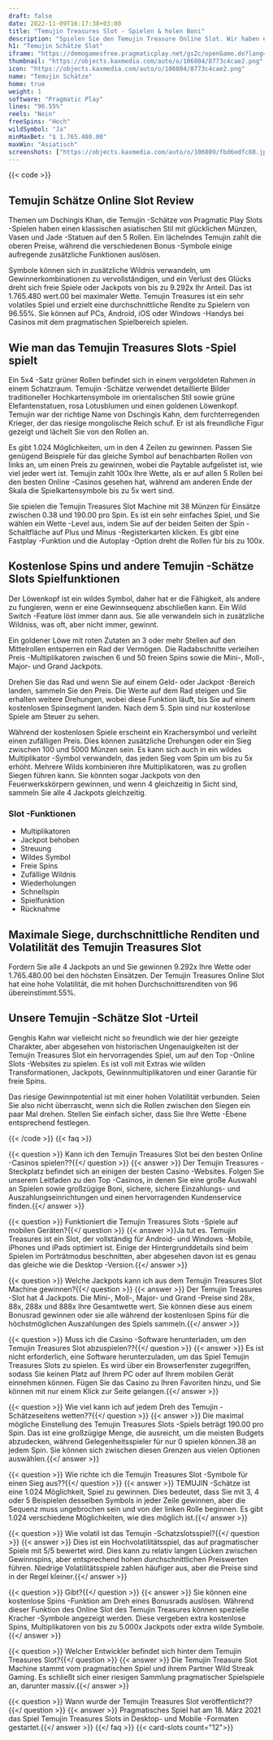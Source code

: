 ```yaml
---
draft: false
date: 2022-11-09T16:17:38+03:00
title: "Temujin Treasures Slot - Spielen & holen Boni"
description: "Spielen Sie den Temujin Treasure Online Slot. Wir haben eine vollständige Überprüfung des Gameplays, der Funktionen, der Volatilität und der Enthüllung, wo Sie mit dem besten Casino -Bonus spielen können."
h1: "Temujin Schätze Slot"
iframe: "https://demogamesfree.pragmaticplay.net/gs2c/openGame.do?lang=en&cur=USD&gameSymbol=vs1024temuj&websiteUrl=https%3A%2F%2Fdemogamesfree.pragmaticplay.net&jurisdiction=99&lobbyURL=https%3A%2F%2Fwww.pragmaticplay.com"
thumbnail: "https://objects.kaxmedia.com/auto/o/106804/8773c4cae2.png"
icon: "https://objects.kaxmedia.com/auto/o/106804/8773c4cae2.png"
name: "Temujin Schätze"
home: true
weight: 1
software: "Pragmatic Play"
lines: "96.55%"
reels: "Nein"
freeSpins: "Hoch"
wildSymbol: "Ja"
minMaxBet: "$ 1.765.480.00"
maxWin: "Asiatisch"
screenshots: ["https://objects.kaxmedia.com/auto/o/106809/fbd6edfc88.jpeg"]
---
```


{{< code >}}<h2>Temujin Schätze Online Slot Review</h2><p>Themen um Dschingis Khan, die Temujin -Schätze von Pragmatic Play Slots -Spielen haben einen klassischen asiatischen Stil mit glücklichen Münzen, Vasen und Jade -Statuen auf den 5 Rollen. Ein lächelndes Temujin zahlt die oberen Preise, während die verschiedenen Bonus -Symbole einige aufregende zusätzliche Funktionen auslösen.</p><p>Symbole können sich in zusätzliche Wildnis verwandeln, um Gewinnerkombinationen zu vervollständigen, und ein Verlust des Glücks dreht sich freie Spiele oder Jackpots von bis zu 9.292x Ihr Anteil. Das ist 1.765.480 wert.00 bei maximaler Wette. Temujin Treasures ist ein sehr volatiles Spiel und erzielt eine durchschnittliche Rendite zu Spielern von 96.55%. Sie können auf PCs, Android, iOS oder Windows -Handys bei Casinos mit dem pragmatischen Spielbereich spielen.</p><h2>Wie man das Temujin Treasures Slots -Spiel spielt</h2><p>Ein 5x4 -Satz grüner Rollen befindet sich in einem vergoldeten Rahmen in einem Schatzraum. Temujin -Schätze verwendet detaillierte Bilder traditioneller Hochkartensymbole im orientalischen Stil sowie grüne Elefantenstatuen, rosa Lotusblumen und einen goldenen Löwenkopf. Temujin war der richtige Name von Dschingis Kahn, dem furchterregenden Krieger, der das riesige mongolische Reich schuf. Er ist als freundliche Figur gezeigt und lächelt Sie von den Rollen an.</p><p>Es gibt 1.024 Möglichkeiten, um in den 4 Zeilen zu gewinnen. Passen Sie genügend Beispiele für das gleiche Symbol auf benachbarten Rollen von links an, um einen Preis zu gewinnen, wobei die Paytable aufgelistet ist, wie viel jeder wert ist. Temujin zahlt 100x Ihre Wette, als er auf allen 5 Rollen bei den besten Online -Casinos gesehen hat, während am anderen Ende der Skala die Spielkartensymbole bis zu 5x wert sind.</p><p>Sie spielen die Temujin Treasures Slot Machine mit 38 Münzen für Einsätze zwischen 0.38 und 190.00 pro Spin. Es ist ein sehr einfaches Spiel, und Sie wählen ein Wette -Level aus, indem Sie auf der beiden Seiten der Spin -Schaltfläche auf Plus und Minus -Registerkarten klicken. Es gibt eine Fastplay -Funktion und die Autoplay -Option dreht die Rollen für bis zu 100x.</p><h2>Kostenlose Spins und andere Temujin -Schätze Slots Spielfunktionen</h2><p>Der Löwenkopf ist ein wildes Symbol, daher hat er die Fähigkeit, als andere zu fungieren, wenn er eine Gewinnsequenz abschließen kann. Ein Wild Switch -Feature löst immer dann aus. Sie alle verwandeln sich in zusätzliche Wildniss, was oft, aber nicht immer, gewinnt.</p><p>Ein goldener Löwe mit roten Zutaten an 3 oder mehr Stellen auf den Mittelrollen entsperren ein Rad der Vermögen. Die Radabschnitte verleihen Preis -Multiplikatoren zwischen 6 und 50 freien Spins sowie die Mini-, Moll-, Major- und Grand Jackpots.</p><p>Drehen Sie das Rad und wenn Sie auf einem Geld- oder Jackpot -Bereich landen, sammeln Sie den Preis. Die Werte auf dem Rad steigen und Sie erhalten weitere Drehungen, wobei diese Funktion läuft, bis Sie auf einem kostenlosen Spinsegment landen. Nach dem 5. Spin sind nur kostenlose Spiele am Steuer zu sehen.</p><p>Während der kostenlosen Spiele erscheint ein Krachersymbol und verleiht einen zufälligen Preis. Dies können zusätzliche Drehungen oder ein Sieg zwischen 100 und 5000 Münzen sein. Es kann sich auch in ein wildes Multiplikator -Symbol verwandeln, das jeden Sieg vom Spin um bis zu 5x erhöht. Mehrere Wilds kombinieren ihre Multiplikatoren, was zu großen Siegen führen kann. Sie könnten sogar Jackpots von den Feuerwerkskörpern gewinnen, und wenn 4 gleichzeitig in Sicht sind, sammeln Sie alle 4 Jackpots gleichzeitig.</p><h3>
Slot -Funktionen</h3><ul>
<li></span>
Multiplikatoren</li>
<li></span>
Jackpot behoben</li>
<li></span>
Streuung</li>
<li></span>
Wildes Symbol</li>
<li></span>
Freie Spins</li>
<li></span>
Zufällige Wildnis</li>
<li></span>
Wiederholungen</li>
<li></span>
Schnellspin</li>
<li></span>
Spielfunktion</li>
<li></span>
Rücknahme</li></ul><h2>Maximale Siege, durchschnittliche Renditen und Volatilität des Temujin Treasures Slot</h2><p>Fordern Sie alle 4 Jackpots an und Sie gewinnen 9.292x Ihre Wette oder 1.765.480.00 bei den höchsten Einsätzen. Der Temujin Treasures Online Slot hat eine hohe Volatilität, die mit hohen Durchschnittsrenditen von 96 übereinstimmt.55%.</p><h2>Unsere Temujin -Schätze Slot -Urteil</h2><p>Genghis Kahn war vielleicht nicht so freundlich wie der hier gezeigte Charakter, aber abgesehen von historischen Ungenauigkeiten ist der Temujin Treasures Slot ein hervorragendes Spiel, um auf den Top -Online Slots -Websites zu spielen. Es ist voll mit Extras wie wilden Transformationen, Jackpots, Gewinnmultiplikatoren und einer Garantie für freie Spins.</p><p>Das riesige Gewinnpotential ist mit einer hohen Volatilität verbunden. Seien Sie also nicht überrascht, wenn sich die Rollen zwischen den Siegen ein paar Mal drehen. Stellen Sie einfach sicher, dass Sie Ihre Wette -Ebene entsprechend festlegen.</p>
{{< /code >}}
{{< faq >}}

{{< question >}} Kann ich den Temujin Treasures Slot bei den besten Online -Casinos spielen??{{</ question >}}
{{< answer >}} Der Temujin Treasures -Steckplatz befindet sich an einigen der besten Casino -Websites. Folgen Sie unserem Leitfaden zu den Top -Casinos, in denen Sie eine große Auswahl an Spielen sowie großzügige Boni, sichere, sichere Einzahlungs- und Auszahlungseinrichtungen und einen hervorragenden Kundenservice finden.{{</ answer >}}

{{< question >}} Funktioniert die Temujin Treasures Slots -Spiele auf mobilen Geräten?{{</ question >}}
{{< answer >}}Ja tut es. Temujin Treasures ist ein Slot, der vollständig für Android- und Windows -Mobile, iPhones und iPads optimiert ist. Einige der Hintergrunddetails sind beim Spielen im Porträtmodus beschnitten, aber abgesehen davon ist es genau das gleiche wie die Desktop -Version.{{</ answer >}}

{{< question >}} Welche Jackpots kann ich aus dem Temujin Treasures Slot Machine gewinnen?{{</ question >}}
{{< answer >}} Der Temujin Treasures -Slot hat 4 Jackpots. Die Mini-, Moll-, Major- und Grand -Preise sind 28x, 88x, 288x und 888x Ihre Gesamtwette wert. Sie können diese aus einem Bonusrad gewinnen oder sie alle während der kostenlosen Spins für die höchstmöglichen Auszahlungen des Spiels sammeln.{{</ answer >}}

{{< question >}} Muss ich die Casino -Software herunterladen, um den Temujin Treasures Slot abzuspielen??{{</ question >}}
{{< answer >}} Es ist nicht erforderlich, eine Software herunterzuladen, um das Spiel Temujin Treasures Slots zu spielen. Es wird über ein Browserfenster zugegriffen, sodass Sie keinen Platz auf Ihrem PC oder auf Ihrem mobilen Gerät einnehmen können. Fügen Sie das Casino zu Ihren Favoriten hinzu, und Sie können mit nur einem Klick zur Seite gelangen.{{</ answer >}}

{{< question >}} Wie viel kann ich auf jedem Dreh des Temujin -Schätzeseitens wetten??{{</ question >}}
{{< answer >}} Die maximal mögliche Einstellung des Temujin Treasures Slots -Spiels beträgt 190.00 pro Spin. Das ist eine großzügige Menge, die ausreicht, um die meisten Budgets abzudecken, während Gelegenheitsspieler für nur 0 spielen können.38 an jedem Spin. Sie können sich zwischen diesen Grenzen aus vielen Optionen auswählen.{{</ answer >}}

{{< question >}} Wie richte ich die Temujin Treasures Slot -Symbole für einen Sieg aus??{{</ question >}}
{{< answer >}} TEMUJIN -Schätze ist eine 1.024 Möglichkeit, Spiel zu gewinnen. Dies bedeutet, dass Sie mit 3, 4 oder 5 Beispielen desselben Symbols in jeder Zeile gewinnen, aber die Sequenz muss ungebrochen sein und von der linken Rolle beginnen. Es gibt 1.024 verschiedene Möglichkeiten, wie dies möglich ist.{{</ answer >}}

{{< question >}} Wie volatil ist das Temujin -Schatzslotsspiel?{{</ question >}}
{{< answer >}} Dies ist ein Hochvolatilitätsspiel, das auf pragmatischer Spiele mit 5/5 bewertet wird. Dies kann zu relativ langen Lücken zwischen Gewinnspins, aber entsprechend hohen durchschnittlichen Preiswerten führen. Niedrige Volatilitätsspiele zahlen häufiger aus, aber die Preise sind in der Regel kleiner.{{</ answer >}}

{{< question >}} Gibt?{{</ question >}}
{{< answer >}} Sie können eine kostenlose Spins -Funktion am Dreh eines Bonusrads auslösen. Während dieser Funktion des Online Slot des Temujin Treasures können spezielle Kracher -Symbole angezeigt werden. Diese vergeben extra kostenlose Spins, Multiplikatoren von bis zu 5.000x Jackpots oder extra wilde Symbole.{{</ answer >}}

{{< question >}} Welcher Entwickler befindet sich hinter dem Temujin Treasures Slot?{{</ question >}}
{{< answer >}} Die Temujin Treasure Slot Machine stammt vom pragmatischen Spiel und ihrem Partner Wild Streak Gaming. Es schließt sich einer riesigen Sammlung pragmatischer Spielspiele an, darunter massiv.{{</ answer >}}

{{< question >}} Wann wurde der Temujin Treasures Slot veröffentlicht??{{</ question >}}
{{< answer >}} Pragmatisches Spiel hat am 18. März 2021 das Spiel Temujin Treasures Slots in Desktop- und Mobile -Formaten gestartet.{{</ answer >}}
{{</ faq >}}
{{< card-slots count="12">}}
